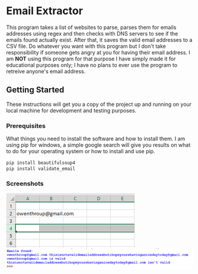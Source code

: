 # Email Extractor

This program takes a list of websites to parse, parses them for emails addresses using regex and then checks with DNS servers to see if the emails found actually exist. After that, it saves the valid email addresses to a CSV file. Do whatever you want with this program but I don't take responsibility if someone gets angry at you for having their email address. I am <b>NOT</b> using this program for that purpose I have simply made it for educational purposes only; I have no plans to ever use the program to retreive anyone's email address.

## Getting Started

These instructions will get you a copy of the project up and running on your local machine for development and testing purposes.

### Prerequisites

What things you need to install the software and how to install them. I am using pip for windows, a simple google search will give
you results on what to do for your operating system or how to install and use pip.

```
pip install beautifulsoup4
pip install validate_email
```

### Screenshots
<img src="https://github.com/Throupy/My-Coding-Projects/blob/master/EMAIL%20EXTRACTOR/screenshots/csv_file.png">

<img src="https://github.com/Throupy/My-Coding-Projects/blob/master/EMAIL%20EXTRACTOR/screenshots/shell.png">


